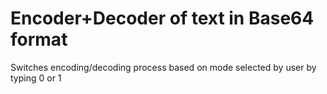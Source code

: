 # Encoder+Decoder of text in Base64 format
Switches encoding/decoding process based on mode selected by user by typing 0 or 1
